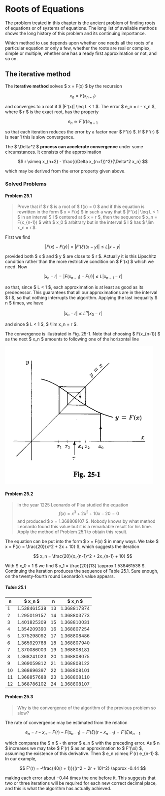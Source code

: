 # Roots of Equations

The problem treated in this chapter is the ancient problem of finding roots of equations or of systems of equations. The long list of available methods shows the long history of this problem and its continuing importance.

Which method to use depends upon whether one needs all the roots of a particular equation or only a few, whether the roots are real or complex, simple or multiple, whether one has a ready first approximation or not, and so on.

## The iterative method

The **iterative method** solves $ x = F(x) $ by the recursion

$$
x_n = F(x_{n-1})
$$

and converges to a root if $ |F'(x)| \leq L < 1 $. The error $ e_n = r - x_n $, where $ r $ is the exact root, has the property

$$
e_n \simeq F'(r) e_{n-1}
$$

so that each iteration reduces the error by a factor near $ F'(r) $. If $ F'(r) $ is near 1 this is slow convergence.

The $ \Delta^2 $ **process can accelerate convergence** under some circumstances. It consists of the approximation

$$
r \simeq x_{n+2} - \frac{(\Delta x_{n+1})^2}{\Delta^2 x_n}
$$

which may be derived from the error property given above.

### Solved Problems

#### Problem 25.1

 > Prove that if $ r $ is a root of $ f(x) = 0 $ and if this equation is rewritten in the form $ x = F(x) $ in such a way that $ |F'(x)| \leq L < 1 $ in an interval $ I $ centered at $ x = r $, then the sequence $ x_n = F(x_{n-1}) $ with $ x_0 $ arbitrary but in the interval $ I $ has $ \lim x_n = r $.

First we find

$$
|F(x) - F(y)| = |F'(\xi)(x - y)| \leq L |x - y|
$$

provided both $ x $ and $ y $ are close to $ r $. Actually it is this Lipschitz condition rather than the more restrictive condition on $ F'(x) $ which we need. Now

$$
|x_n - r| = |F(x_{n-1}) - F(r)| \leq L |x_{n-1} - r|
$$

so that, since $ L < 1 $, each approximation is at least as good as its predecessor. This guarantees that all our approximations are in the interval $ I $, so that nothing interrupts the algorithm. Applying the last inequality $ n $ times, we have

$$
|x_n - r| \leq L^n |x_0 - r|
$$

and since $ L < 1 $, $ \lim x_n = r $.

The convergence is illustrated in Fig. 25-1. Note that choosing $ F(x_{n-1}) $ as the next $ x_n $ amounts to following one of the horizontal line

![Graphical illustration of the fixed-point iteration method](fig25-2.png)

#### Problem 25.2

> In the year 1225 Leonardo of Pisa studied the equation
> $$
> f(x) = x^3 + 2x^2 + 10x - 20 = 0
> $$
>and produced $ x = 1.368808107 $. Nobody knows by what method Leonardo found this value but it is a remarkable result for his time. Apply the method of Problem 25.1 to obtain this result.

The equation can be put into the form $ x = F(x) $ in many ways. We take $ x = F(x) = \frac{20}{x^2 + 2x + 10} $, which suggests the iteration

$$
x_n = \frac{20}{x_{n-1}^2 + 2x_{n-1} + 10}
$$

With $ x_0 = 1 $ we find $ x_1 = \frac{20}{13} \approx 1.538461538 $. Continuing the iteration produces the sequence of Table 25.1. Sure enough, on the twenty-fourth round Leonardo’s value appears.

##### Table 25.1

| n  | $ x_n $       | n  | $ x_n $       |
|----|------------------|----|------------------|
| 1  | 1.538461538      | 13 | 1.368817874      |
| 2  | 1.295019157      | 14 | 1.368803773      |
| 3  | 1.401825309      | 15 | 1.368810031      |
| 4  | 1.354209390      | 16 | 1.368807254      |
| 5  | 1.375298092      | 17 | 1.368808486      |
| 6  | 1.365929788      | 18 | 1.368807940      |
| 7  | 1.370086003      | 19 | 1.368808181      |
| 8  | 1.368241023      | 20 | 1.368808075      |
| 9  | 1.369059812      | 21 | 1.368808122      |
| 10 | 1.368696397      | 22 | 1.368808101      |
| 11 | 1.368857688      | 23 | 1.368808110      |
| 12 | 1.368786102      | 24 | 1.368808107      |

#### Problem 25.3 

> Why is the convergence of the algorithm of the previous problem so slow?

The rate of convergence may be estimated from the relation

$$
e_n = r - x_n = F(r) - F(x_{n-1}) = F'(\xi)(r - x_{n-1}) = F'(\xi) e_{n-1}
$$

which compares the $ n $ - th error $ e_n $ with the preceding error. As $ n $ increases we may take $ F'(r) $ as an approximation to $ F'(\xi) $, assuming the existence of this derivative. Then $ e_n \simeq F'(r) e_{n-1} $. In our example,

$$
F'(r) = -\frac{40(r + 1)}{(r^2 + 2r + 10)^2} \approx -0.44
$$

making each error about $-0.44$ times the one before it. This suggests that two or three iterations will be required for each new correct decimal place, and this is what the algorithm has actually achieved.
